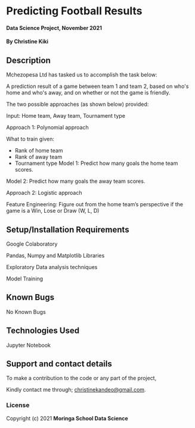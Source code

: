 # 
# 
# 
# Predicting Football Results

#### Data Science Project, November 2021

#### By **Christine Kiki**

## Description
Mchezopesa Ltd has tasked us to accomplish the task below:

A prediction result of a game between team 1 and team 2, based on who's home and who's away, and on whether or not the game is friendly.

The two possible approaches (as  shown below) provided:

Input: Home team, Away team, Tournament type

Approach 1: Polynomial approach

What to train given:

- Rank of home team
- Rank of away team
- Tournament type
Model 1: Predict how many goals the home team scores.

Model 2: Predict how many goals the away team scores.

Approach 2: Logistic approach

Feature Engineering: Figure out from the home team’s perspective if the game is a Win, Lose or Draw (W, L, D)

## Setup/Installation Requirements
Google Colaboratory

Pandas, Numpy and Matplotlib Libraries

Exploratory Data analysis techniques

Model Training

## Known Bugs
No Known Bugs

## Technologies Used
Jupyter Notebook

## Support and contact details
To make a contribution to the code or any part of the project, 

Kindly contact me through; christinekandeo@gmail.com.
### License

Copyright (c) 2021 **Moringa School Data Science**
